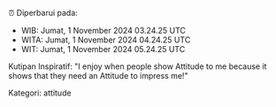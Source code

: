 ⏰ Diperbarui pada:
- WIB: Jumat, 1 November 2024 03.24.25 UTC
- WITA: Jumat, 1 November 2024 04.24.25 UTC
- WIT: Jumat, 1 November 2024 05.24.25 UTC

Kutipan Inspiratif:
"I enjoy when people show Attitude to me because it shows that they need an Attitude to impress me!"


Kategori: attitude

